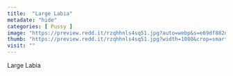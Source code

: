 ```yaml
---
title:  "Large Labia"
metadate: "hide"
categories: [ Pussy ]
image: "https://preview.redd.it/rzqhhnls4sq51.jpg?auto=webp&s=e69df882d69ce68663805c9b13d075f49e03867b"
thumb: "https://preview.redd.it/rzqhhnls4sq51.jpg?width=1080&crop=smart&auto=webp&s=99915be1d69768aa12fc9cd39cc1ae9b9c6a79bf"
visit: ""
---
```

Large Labia
